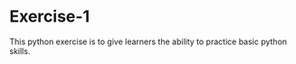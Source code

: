 # Exercise-1
This python exercise is to give learners the ability to practice basic python skills. 
